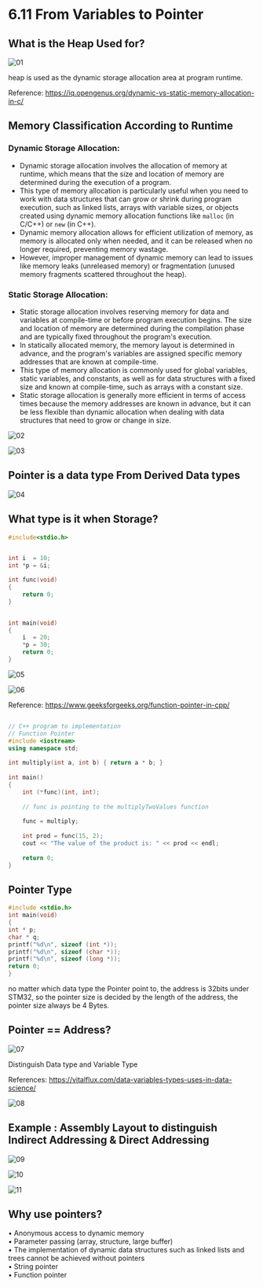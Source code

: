 # 6.11 From Variables to Pointer



## What is the Heap Used for?

![01](https://github.com/knightsummon/02-Computer-underlying-programming-and-system-optimization/blob/main/06%20Data%20Storage%20and%20Pointer/6.11%20From%20Variables%20to%20Pointer.assets/01.jpg)

heap is used as the dynamic storage allocation area at program runtime.

Reference: https://iq.opengenus.org/dynamic-vs-static-memory-allocation-in-c/

## Memory Classification According to Runtime

### Dynamic Storage Allocation:

- Dynamic storage allocation involves the allocation of memory at runtime, which means that the size and location of memory are determined during the execution of a program.
- This type of memory allocation is particularly useful when you need to work with data structures that can grow or shrink during program execution, such as linked lists, arrays with variable sizes, or objects created using dynamic memory allocation functions like `malloc` (in C/C++) or `new` (in C++).
- Dynamic memory allocation allows for efficient utilization of memory, as memory is allocated only when needed, and it can be released when no longer required, preventing memory wastage.
- However, improper management of dynamic memory can lead to issues like memory leaks (unreleased memory) or fragmentation (unused memory fragments scattered throughout the heap).

### Static Storage Allocation:

- Static storage allocation involves reserving memory for data and variables at compile-time or before program execution begins. The size and location of memory are determined during the compilation phase and are typically fixed throughout the program's execution.
- In statically allocated memory, the memory layout is determined in advance, and the program's variables are assigned specific memory addresses that are known at compile-time.
- This type of memory allocation is commonly used for global variables, static variables, and constants, as well as for data structures with a fixed size and known at compile-time, such as arrays with a constant size.
- Static storage allocation is generally more efficient in terms of access times because the memory addresses are known in advance, but it can be less flexible than dynamic allocation when dealing with data structures that need to grow or change in size.

![02](https://github.com/knightsummon/02-Computer-underlying-programming-and-system-optimization/blob/main/06%20Data%20Storage%20and%20Pointer/6.11%20From%20Variables%20to%20Pointer.assets/02.jpg)

![03](https://github.com/knightsummon/02-Computer-underlying-programming-and-system-optimization/blob/main/06%20Data%20Storage%20and%20Pointer/6.11%20From%20Variables%20to%20Pointer.assets/03.jpg)

## Pointer is a data type From Derived Data types

![04](https://github.com/knightsummon/02-Computer-underlying-programming-and-system-optimization/blob/main/06%20Data%20Storage%20and%20Pointer/6.11%20From%20Variables%20to%20Pointer.assets/04.jpg)

## What type is it when Storage?

```c
#include<stdio.h>


int i  = 10;
int *p = &i;

int func(void)
{
	return 0;
}


int main(void)
{
	i  = 20;
	*p = 30;
	return 0;
}
```

![05](https://github.com/knightsummon/02-Computer-underlying-programming-and-system-optimization/blob/main/06%20Data%20Storage%20and%20Pointer/6.11%20From%20Variables%20to%20Pointer.assets/05.jpg)

![06](https://github.com/knightsummon/02-Computer-underlying-programming-and-system-optimization/blob/main/06%20Data%20Storage%20and%20Pointer/6.11%20From%20Variables%20to%20Pointer.assets/06.jpg)

 Reference: https://www.geeksforgeeks.org/function-pointer-in-cpp/

```c++

// C++ program to implementation
// Function Pointer
#include <iostream>
using namespace std;
 
int multiply(int a, int b) { return a * b; }
 
int main()
{
    int (*func)(int, int);
 
    // func is pointing to the multiplyTwoValues function
 
    func = multiply;
 
    int prod = func(15, 2);
    cout << "The value of the product is: " << prod << endl;
 
    return 0;
}
```

## Pointer Type

```c
#include <stdio.h>
int main(void)
{
int * p;
char * q;
printf("%d\n", sizeof (int *));
printf("%d\n", sizeof (char *));
printf("%d\n", sizeof (long *));
return 0;
}
```

no matter which data type the Pointer point to, the address is 32bits under STM32, so the pointer size is decided by the length of the address, the pointer size always be 4 Bytes.

## Pointer == Address?

![07](https://github.com/knightsummon/02-Computer-underlying-programming-and-system-optimization/blob/main/06%20Data%20Storage%20and%20Pointer/6.11%20From%20Variables%20to%20Pointer.assets/07.jpg)

Distinguish Data type and Variable Type

References: https://vitalflux.com/data-variables-types-uses-in-data-science/

![08](https://github.com/knightsummon/02-Computer-underlying-programming-and-system-optimization/blob/main/06%20Data%20Storage%20and%20Pointer/6.11%20From%20Variables%20to%20Pointer.assets/08.jpg)

## Example : Assembly Layout to distinguish Indirect Addressing & Direct Addressing

![09](https://github.com/knightsummon/02-Computer-underlying-programming-and-system-optimization/blob/main/06%20Data%20Storage%20and%20Pointer/6.11%20From%20Variables%20to%20Pointer.assets/09.jpg)

![10](https://github.com/knightsummon/02-Computer-underlying-programming-and-system-optimization/blob/main/06%20Data%20Storage%20and%20Pointer/6.11%20From%20Variables%20to%20Pointer.assets/10.jpg)

![11](https://github.com/knightsummon/02-Computer-underlying-programming-and-system-optimization/blob/main/06%20Data%20Storage%20and%20Pointer/6.11%20From%20Variables%20to%20Pointer.assets/11.jpg)

## Why use pointers?

• Anonymous access to dynamic memory  
• Parameter passing (array, structure, large buffer)  
• The implementation of dynamic data structures such as linked lists and trees cannot be achieved without pointers  
• String pointer  
• Function pointer  
